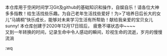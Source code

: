 本仓库用于空闲时间学习Git及github的基础知识和操作，自娱自乐！请各位大神多多指教！给生活找些乐趣。为自己老年生活找些爱好！为>了培养日后长大的女儿“马婧桐”快乐成长，能够对未来学习生活有所帮助！献给我亲爱的宝贝女儿sunny!  本仓库创建于2020年12月17日班后，
疲惫不堪状态中~~~~   
  又到一年转换的时间，记录生命中令人感动的瞬间，珍视生命的流逝，岁月的慢慢流淌







:wq


